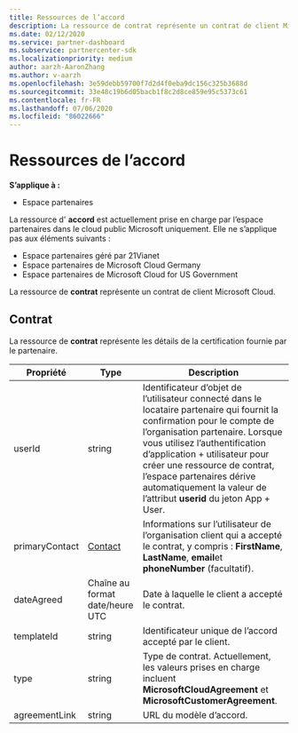 ```yaml
---
title: Ressources de l’accord
description: La ressource de contrat représente un contrat de client Microsoft Cloud.
ms.date: 02/12/2020
ms.service: partner-dashboard
ms.subservice: partnercenter-sdk
ms.localizationpriority: medium
author: aarzh-AaronZhang
ms.author: v-aarzh
ms.openlocfilehash: 3e59debb59700f7d2d4f0eba9dc156c325b3688d
ms.sourcegitcommit: 33e48c19b6d05bacb1f8c2d8ce859e95c5373c61
ms.contentlocale: fr-FR
ms.lasthandoff: 07/06/2020
ms.locfileid: "86022666"
---
```

# <a name="agreement-resources"></a>Ressources de l’accord

**S’applique à :**

- Espace partenaires

La ressource d' **accord** est actuellement prise en charge par l’espace partenaires dans le cloud public Microsoft uniquement. Elle ne s’applique pas aux éléments suivants :

- Espace partenaires géré par 21Vianet
- Espace partenaires de Microsoft Cloud Germany
- Espace partenaires de Microsoft Cloud for US Government

La ressource de **contrat** représente un contrat de client Microsoft Cloud.

## <a name="agreement"></a>Contrat

La ressource de **contrat** représente les détails de la certification fournie par le partenaire.

| Propriété       | Type   | Description                                                                                               |
|----------------|--------|-----------------------------------------------------------------------------------------------------------|
| userId         | string                         | Identificateur d’objet de l’utilisateur connecté dans le locataire partenaire qui fournit la confirmation pour le compte de l’organisation partenaire. Lorsque vous utilisez l’authentification d’application + utilisateur pour créer une ressource de contrat, l’espace partenaires dérive automatiquement la valeur de l’attribut **userid** du jeton App + User.                                                                             |
| primaryContact | [Contact](./utility-resources.md#contact) | Informations sur l’utilisateur de l’organisation client qui a accepté le contrat, y compris : **FirstName**, **LastName**, **email**et **phoneNumber** (facultatif). |
| dateAgreed     | Chaîne au format date/heure UTC | Date à laquelle le client a accepté le contrat.                                 |
| templateId     |string                          | Identificateur unique de l’accord accepté par le client. |
| type           |string                          | Type de contrat. Actuellement, les valeurs prises en charge incluent **MicrosoftCloudAgreement** et **MicrosoftCustomerAgreement**.|
| agreementLink  | string                         | URL du modèle d’accord.                                                    |
